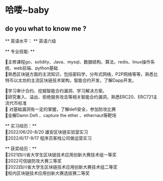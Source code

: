 # 哈喽~baby

## do you what to know me ?

** 英语水平： **     英语六级

** 专业技能: **

主修课程go、solidity、Java、mysql、数据结构、算法，redis、linux操作系统、web前端、python基础  
熟悉区块链方面的主流知识，包括密码学，分布式网络，P2P网络等等，熟悉比特币以太坊的主流区块链技术架构，智能合约开发，了解Dapp开发。  

学习审计合约、挖掘智能合约漏洞、学习解决方案。  
研究重入、溢出、拒绝服务攻击等相关智能合约漏洞，熟悉ERC20、ERC721主流代币标准  
 对基础漏洞有一定的掌握，了解defi安全，参加防攻比赛  
 全解Damn Defi 、capture the ether 、ethernaut等靶场  

** 实习经历：**  
2022/06/20-8/20  雄安区块链实验室实习  
2022/6/17-9/17  程序员客栈公司做运营实习  

** 获奖经历：**  
2021四川省大学生区块链技术应用创新大赛技术组一等奖  
2022可信链防攻大赛三等奖  
2022四川省大学生区块链技术应用创新大赛技术组二等奖  
校内区块链技术应用创新大赛选拔赛二等奖  